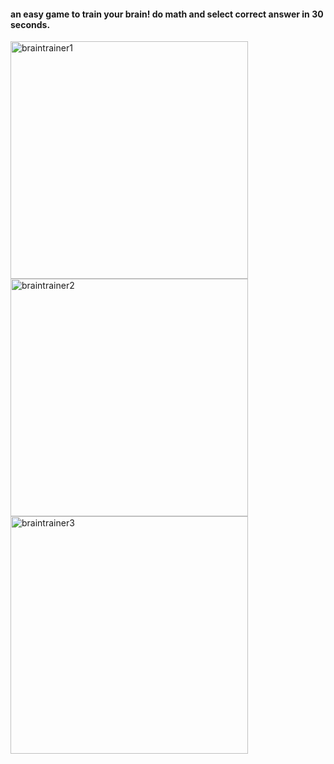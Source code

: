 #### an easy game to train your brain! do math and select correct answer in 30 seconds.


<img width="380" alt="braintrainer1" src="https://user-images.githubusercontent.com/20292261/37222270-0da604b2-2392-11e8-8a70-dfdefc7d4a3b.png">
<img width="380" alt="braintrainer2" src="https://user-images.githubusercontent.com/20292261/37222271-0db4e4c8-2392-11e8-8a28-b0eaaa8c5c5a.png">
<img width="380" alt="braintrainer3" src="https://user-images.githubusercontent.com/20292261/37222272-0dc625da-2392-11e8-8fbb-92937b68ebe1.png">
